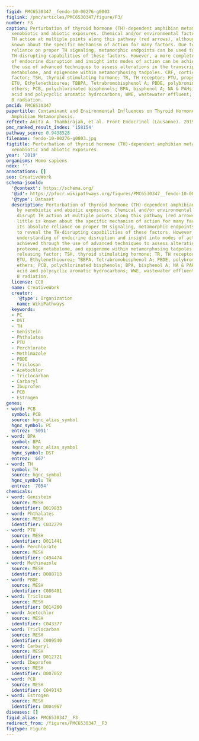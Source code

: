 ```yaml
---
figid: PMC6530347__fendo-10-00276-g0003
figlink: /pmc/articles/PMC6530347/figure/F3/
number: F3
caption: Perturbation of thyroid hormone (TH)-dependent amphibian metamorphosis by
  xenobiotic and abiotic exposures. Chemical and/or environmental factors can disrupt
  TH action at multiple points along this pathway (red arrows), although little is
  known about the specific mechanism of action for many factors. Due to its absolute
  reliance on proper TH signaling, metamorphic endpoints can be used to reveal the
  TH-disrupting capabilities of these factors. However, a more complete understanding
  of endocrine disruption and insight into modes of action can be achieved through
  the use of advanced techniques to assess alterations in the transcriptome, proteome,
  metabolome, and epigenome within metamorphosing tadpoles. CRF, corticotropin releasing
  factor; TSH, thyroid stimulating hormone; TR, TH receptor; PTU, propylthiouracil;
  ETU, Ethylenethiourea; TBBPA, Tetrabromobisphenol A; PBDE, polybrominated diphenyl
  ethers; PCB, polychlorinated bisphenols; BPA, bisphenol A; NA & PAHs, napthenic
  acid and polycyclic aromatic hydrocarbons; WWE, wastewater effluent; UVBR, ultraviolet
  B radiation.
pmcid: PMC6530347
papertitle: Contaminant and Environmental Influences on Thyroid Hormone Action in
  Amphibian Metamorphosis.
reftext: Anita A. Thambirajah, et al. Front Endocrinol (Lausanne). 2019;10:276.
pmc_ranked_result_index: '158154'
pathway_score: 0.9438528
filename: fendo-10-00276-g0003.jpg
figtitle: Perturbation of thyroid hormone (TH)-dependent amphibian metamorphosis by
  xenobiotic and abiotic exposures
year: '2019'
organisms: Homo sapiens
ndex: ''
annotations: []
seo: CreativeWork
schema-jsonld:
  '@context': https://schema.org/
  '@id': https://pfocr.wikipathways.org/figures/PMC6530347__fendo-10-00276-g0003.html
  '@type': Dataset
  description: Perturbation of thyroid hormone (TH)-dependent amphibian metamorphosis
    by xenobiotic and abiotic exposures. Chemical and/or environmental factors can
    disrupt TH action at multiple points along this pathway (red arrows), although
    little is known about the specific mechanism of action for many factors. Due to
    its absolute reliance on proper TH signaling, metamorphic endpoints can be used
    to reveal the TH-disrupting capabilities of these factors. However, a more complete
    understanding of endocrine disruption and insight into modes of action can be
    achieved through the use of advanced techniques to assess alterations in the transcriptome,
    proteome, metabolome, and epigenome within metamorphosing tadpoles. CRF, corticotropin
    releasing factor; TSH, thyroid stimulating hormone; TR, TH receptor; PTU, propylthiouracil;
    ETU, Ethylenethiourea; TBBPA, Tetrabromobisphenol A; PBDE, polybrominated diphenyl
    ethers; PCB, polychlorinated bisphenols; BPA, bisphenol A; NA & PAHs, napthenic
    acid and polycyclic aromatic hydrocarbons; WWE, wastewater effluent; UVBR, ultraviolet
    B radiation.
  license: CC0
  name: CreativeWork
  creator:
    '@type': Organization
    name: WikiPathways
  keywords:
  - PC
  - DST
  - TH
  - Genistein
  - Phthalates
  - PTU
  - Perchlorate
  - Methimazole
  - PBDE
  - Triclosan
  - Acetochlor
  - Triclocarban
  - Carbaryl
  - Ibuprofen
  - PCB
  - Estrogen
genes:
- word: PCB
  symbol: PCB
  source: hgnc_alias_symbol
  hgnc_symbol: PC
  entrez: '5091'
- word: BPA
  symbol: BPA
  source: hgnc_alias_symbol
  hgnc_symbol: DST
  entrez: '667'
- word: TH
  symbol: TH
  source: hgnc_symbol
  hgnc_symbol: TH
  entrez: '7054'
chemicals:
- word: Genistein
  source: MESH
  identifier: D019833
- word: Phthalates
  source: MESH
  identifier: C032279
- word: PTU
  source: MESH
  identifier: D011441
- word: Perchlorate
  source: MESH
  identifier: C494474
- word: Methimazole
  source: MESH
  identifier: D008713
- word: PBDE
  source: MESH
  identifier: C086401
- word: Triclosan
  source: MESH
  identifier: D014260
- word: Acetochlor
  source: MESH
  identifier: C043377
- word: Triclocarban
  source: MESH
  identifier: C009540
- word: Carbaryl
  source: MESH
  identifier: D012721
- word: Ibuprofen
  source: MESH
  identifier: D007052
- word: PCB
  source: MESH
  identifier: C049143
- word: Estrogen
  source: MESH
  identifier: D004967
diseases: []
figid_alias: PMC6530347__F3
redirect_from: /figures/PMC6530347__F3
figtype: Figure
---
```

